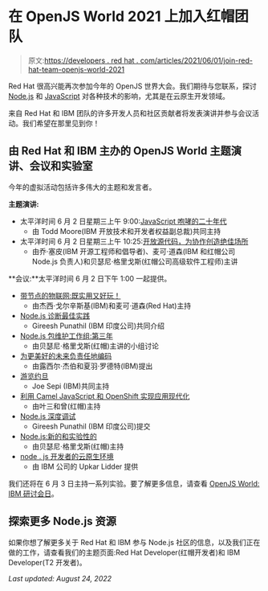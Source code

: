 # 在 OpenJS World 2021 上加入红帽团队

> 原文:[https://developers . red hat . com/articles/2021/06/01/join-red-hat-team-openjs-world-2021](https://developers.redhat.com/articles/2021/06/01/join-red-hat-team-openjs-world-2021)

Red Hat 很高兴能再次参加今年的 OpenJS 世界大会。我们期待与您联系，探讨 [Node.js](/topics/nodejs) 和 [JavaScript](/topics/javascript) 对各种技术的影响，尤其是在云原生开发领域。

来自 Red Hat 和 IBM 团队的许多开发人员和社区贡献者将发表演讲并参与会议活动。我们希望在那里见到你！

## 由 Red Hat 和 IBM 主办的 OpenJS World 主题演讲、会议和实验室

今年的虚拟活动包括许多伟大的主题和发言者。

**主题演讲:**

*   太平洋时间 6 月 2 日星期三上午 9:00:[JavaScript 咆哮的二十年代](https://openjsworld2021.sched.com/event/j00p/welcome-keynote-the-roaring-twenties-for-javascript-robin-bender-ginn-executive-director-openjs-foundation-todd-moore-vp-of-open-technology-and-developer-advocacy-ibm)
    *   由 Todd Moore(IBM 开放技术和开发者权益副总裁)共同主持
*   太平洋时间 6 月 2 日星期三上午 10:25:[开放源代码，为协作创造绝佳场所](https://openjsworld2021.sched.com/event/j06C/keynote-open-open-source-and-making-great-places-for-collaboration-joe-sepi-open-source-engineer-advcoate-ibm-michael-dawson-nodejs-lead-for-ibm-and-red-hat-beth-griggs-senior-software-engineer-red-hat)
    *   由乔·塞皮(IBM 开源工程师和倡导者)、麦可·道森(IBM 和红帽公司 Node.js 负责人)和贝瑟尼·格里戈斯(红帽公司高级软件工程师)主讲

**会议:**太平洋时间 6 月 2 日下午 1:00 一起提供。

*   [带节点的物联网:既实用又好玩！](https://openjsworld2021.sched.com/event/izzz/internet-of-things-iot-with-node-both-practical-and-fun-jesse-gorzinski-ibm-michael-dawson-red-hat)
    *   由杰西·戈尔辛斯基(IBM)和麦可·道森(Red Hat)主持
*   [Node.js 诊断最佳实践](https://openjsworld2021.sched.com/event/j002/nodejs-diagnostic-best-practices-gireesh-punathil-ibm-india-mary-marchini-netflix)
    *   Gireesh Punathil (IBM 印度公司)共同介绍
*   [Node.js 包维护工作组:第三年](https://openjsworld2021.sched.com/event/izze/panel-nodejs-package-maintenance-working-group-year-3-glenn-hinks-american-express-bethany-griggs-red-hat-darcy-clarke-github-dominykas-blyze-nearform-rodion-abdurakhimov-aspire-global)
    *   由贝瑟尼·格里戈斯(红帽)主讲的小组讨论
*   [为更美好的未来负责任地编码](https://openjsworld2021.sched.com/event/j06f/responsible-coding-for-a-better-future-lucile-jerber-stephane-rodet-ibm)
    *   由露西尔·杰伯和夏羽·罗德特(IBM)提出
*   [游览约旦](https://openjsworld2021.sched.com/event/j00K/take-a-trip-through-jslandia-joe-sepi-ibm-jory-burson-linux-foundation)
    *   Joe Sepi (IBM)共同主持
*   [利用 Camel JavaScript 和 OpenShift 实现应用现代化](https://openjsworld2021.sched.com/event/j005/application-modernization-with-camel-javascript-and-openshift-ip-sam-wuxin-zeng-red-hat)
    *   由叶三和曾(红帽)主持
*   [Node.js 深度调试](https://openjsworld2021.sched.com/event/izzt/nodejs-deep-debugging-gireesh-punathil-ibm-india)
    *   Gireesh Punathil (IBM 印度公司)提交
*   [Node.js:新的和实验性的](https://openjsworld2021.sched.com/event/izzD/nodejs-the-new-and-the-experimental-bethany-griggs-red-hat)
    *   由贝瑟尼·格里戈斯(红帽)主持
*   [node . js 开发者的云原生环境](https://openjsworld2021.sched.com/event/izyR/cloud-native-landscape-for-nodejs-developers-upkar-lidder-ibm)
    *   由 IBM 公司的 Upkar Lidder 提供

我们还将在 6 月 3 日主持一系列实验。要了解更多信息，请查看 [OpenJS World: IBM 研讨会日](https://developer.ibm.com/conferences/openjs-world/)。

## 探索更多 Node.js 资源

如果你想了解更多关于 Red Hat 和 IBM 参与 Node.js 社区的信息，以及我们正在做的工作，请查看我们的主题页面:Red Hat Developer(红帽开发者)和 IBM Developer(T2 开发者)。

*Last updated: August 24, 2022*